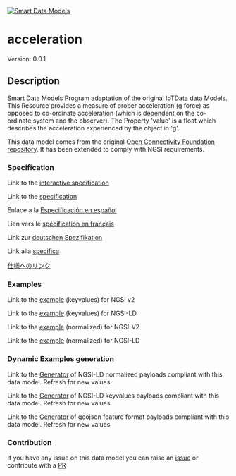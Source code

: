 [![Smart Data Models](https://smartdatamodels.org/wp-content/uploads/2022/01/SmartDataModels_logo.png "Logo")](https://smartdatamodels.org)
# acceleration
Version: 0.0.1

## Description 

Smart Data Models Program adaptation of the original IoTData data Models. This Resource provides a measure of proper acceleration (g force) as opposed to co-ordinate acceleration (which is dependent on the co-ordinate system and the observer). The Property 'value' is a float which describes the acceleration experienced by the object in 'g'.

This data model comes from the original [Open Connectivity Foundation repository](https://github.com/openconnectivityfoundation/IoTDataModels). It has been extended to comply with NGSI requirements.
### Specification

Link to the [interactive specification](https://swagger.lab.fiware.org/?url=https://smart-data-models.github.io/dataModel.OCF/acceleration/swagger.yaml)

Link to the [specification](https://github.com/smart-data-models/dataModel.OCF/blob/master/acceleration/doc/spec.md)

Enlace a la [Especificación en español](https://github.com/smart-data-models/dataModel.OCF/blob/master/acceleration/doc/spec_ES.md)

Lien vers le [spécification en français](https://github.com/smart-data-models/dataModel.OCF/blob/master/acceleration/doc/spec_FR.md)

Link zur [deutschen Spezifikation](https://github.com/smart-data-models/dataModel.OCF/blob/master/acceleration/doc/spec_DE.md)

Link alla [specifica](https://github.com/smart-data-models/dataModel.OCF/blob/master/acceleration/doc/spec_IT.md)

[仕様へのリンク](https://github.com/smart-data-models/dataModel.OCF/blob/master/acceleration/doc/spec_JA.md)
### Examples

Link to the [example](https://smart-data-models.github.io/dataModel.OCF/acceleration/examples/example.json) (keyvalues) for NGSI v2

Link to the [example](https://smart-data-models.github.io/dataModel.OCF/acceleration/examples/example.jsonld) (keyvalues) for NGSI-LD

Link to the [example](https://smart-data-models.github.io/dataModel.OCF/acceleration/examples/example-normalized.json) (normalized) for NGSI-V2

Link to the [example](https://smart-data-models.github.io/dataModel.OCF/acceleration/examples/example-normalized.jsonld) (normalized) for NGSI-LD
### Dynamic Examples generation

Link to the [Generator](https://smartdatamodels.org/extra/ngsi-ld_generator.php?schemaUrl=https://raw.githubusercontent.com/smart-data-models/dataModel.OCF/master/acceleration/schema.json&email=info@smartdatamodels.org) of NGSI-LD normalized payloads compliant with this data model. Refresh for new values

Link to the [Generator](https://smartdatamodels.org/extra/ngsi-ld_generator_keyvalues.php?schemaUrl=https://raw.githubusercontent.com/smart-data-models/dataModel.OCF/master/acceleration/schema.json&email=info@smartdatamodels.org) of NGSI-LD keyvalues payloads compliant with this data model. Refresh for new values

Link to the [Generator](https://smartdatamodels.org/extra/geojson_features_generator.php?schemaUrl=https://raw.githubusercontent.com/smart-data-models/dataModel.OCF/master/acceleration/schema.json&email=info@smartdatamodels.org) of geojson feature format payloads compliant with this data model. Refresh for new values
### Contribution

 If you have any issue on this data model you can raise an [issue](https://github.com/smart-data-models/dataModel.OCF/issues)  or contribute with a [PR](https://github.com/smart-data-models/dataModel.OCF/pulls)